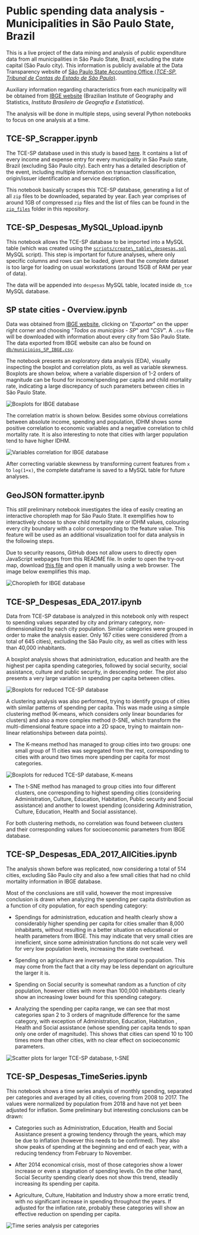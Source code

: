 # Public spending data analysis - Municipalities in São Paulo State, Brazil

This is a live project of the data mining and analysis of public expenditure data from all municipalities in São Paulo State, Brazil, excluding the state capital (São Paulo city). This information is publicly available at the Data Transparency website of [São Paulo State Accounting Office (*TCE-SP, Tribunal de Contas do Estado de São Paulo*)](http://transparencia.tce.sp.gov.br/).

Auxiliary information regarding characteristics from each municipality will be obtained from [IBGE website](https://cidades.ibge.gov.br/pesquisas) (Brazilian Institute of Geography and Statistics, *Instituto Brasileiro de Geografia e Estatística*).

The analysis will be done in multiple steps, using several Python notebooks to focus on one analysis at a time.

## TCE-SP_Scrapper.ipynb

The TCE-SP database used in this study is based [here](http://transparencia.tce.sp.gov.br/municipios-csv). It contains a list of every income and expense entry for every municipality in São Paulo state, Brazil (excluding São Paulo city). Each entry has a detailed description of the event, including multiple information on transaction classification, origin/issuer identification and service description.

This notebook basically scrapes this TCE-SP database, generating a list of all `zip` files to be downloaded, separated by year. Each year comprises of around 1GB of compressed `zip` files and the list of files can be found in the [`zip_files`](https://github.com/Lgcsimoes/tce_sp/tree/master/zip_files) folder in this repository.

## TCE-SP_Despesas_MySQL_Upload.ipynb

This notebook allows the TCE-SP database to be imported into a MySQL table (which was created using the [`scripts/create\_table\_despesas.sql`](https://github.com/Lgcsimoes/tce_sp/blob/master/scripts/create_table_despesas.sql) MySQL script). This step is important for future analyses, where only specific columns and rows can be loaded, given that the complete dataset is too large for loading on usual workstations (around 15GB of RAM per year of data).

The data will be appended into `despesas` MySQL table, located inside `db_tce` MySQL database.

## SP state cities - Overview.ipynb

Data was obtained from [IBGE website](https://www.ibge.gov.br/informacoes-por-cidade-e-estado?t=destaques&c=3549904), clicking on *"Exportar*" on the upper right corner and choosing *"Todos os municípios - SP*" and "*CSV*". A `.csv` file will be downloaded with information about every city from São Paulo State. The data exported from IBGE website can also be found on [`db/municipios_SP_IBGE.csv`](https://github.com/Lgcsimoes/tce_sp/blob/master/db/municipios_SP_IBGE.csv).

The notebook presents an exploratory data analysis (EDA), visually inspecting the boxplot and correlation plots, as well as variable skewness. Boxplots are shown below, where a variable dispersion of 1-2 orders of magnitude can be found for income/spending per capita and child mortality rate, indicating a large discrepancy of such parameters between cities in São Paulo State.

![Boxplots for IBGE database](notebooks/images/ibge_boxplot.png)

The correlation matrix is shown below. Besides some obvious correlations between absolute income, spending and population, IDHM shows some positive correlation to economic variables and a negative correlation to child mortality rate. It is also interesting to note that cities with larger population tend to have higher IDHM.

![Variables correlation for IBGE database](notebooks/images/ibge_correlation.png)

After correcting variable skewness by transforming current features from `x` to `log(1+x)`, the complete dataframe is saved to a MySQL table for future analyses.

## GeoJSON formatter.ipynb

This *still* preliminary notebook investigates the idea of easily creating an interactive choropleth map for São Paulo State. It exemplifies how to interactively choose to show child mortality rate or IDHM values, colouring every city boundary with a color corresponding to the feature value. This feature will be used as an additional visualization tool for data analysis in the following steps.

Due to security reasons, GitHub does not allow users to directly open JavaScript webpages from this README file. In order to open the try-out map, download [this file](https://github.com/Lgcsimoes/tce_sp/blob/master/notebooks/images/Choropleth_tryout.html) and open it manually using a web browser. The image below exemplifies this map.

![Choropleth for IBGE database](notebooks/images/Choropleth_tryout.png)

## TCE-SP_Despesas_EDA_2017.ipynb

Data from TCE-SP database is analyzed in this notebook only with respect to spending values separated by city and primary category, non-dimensionalized by each city population. Similar categories were grouped in order to make the analysis easier. Only 167 cities were considered (from a total of 645 cities), excluding the São Paulo city, as well as cities with less than 40,000 inhabitants.

A boxplot analysis shows that administration, education and health are the highest per capita spending categories, followed by social security, social assistance, culture and public security, in descending order. The plot also presents a very large variation in spending per capita between cities.

![Boxplots for reduced TCE-SP database](notebooks/images/tce_40kCities2017_boxplot.png)

A clustering analysis was also performed, trying to identify groups of cities with similar patterns of spending per capita. This was made using a simple clustering method (K-means, which considers only linear boundaries for clusters) and also a more complex method (t-SNE, which transform the multi-dimensional feature space into a 2D space, trying to maintain non-linear relationships between data points).

- The K-means method has managed to group cities into two groups: one small group of 11 cities was segregated from the rest, corresponding to cities with around two times more spending per capita for most categories.

![Boxplots for reduced TCE-SP database, K-means](notebooks/images/tce_40kCities2017_kmeans_boxplot.png)

- The t-SNE method has managed to group cities into four different clusters, one corresponding to highest spending cities (considering Administration, Culture, Education, Habitation, Public security and Social assistance) and another to lowest spending (considering Administration, Culture, Education, Health and Social assistance).

For both clustering methods, no correlation was found between clusters and their corresponding values for socioeconomic parameters from IBGE database.

## TCE-SP_Despesas_EDA_2017_AllCities.ipynb

The analysis shown before was replicated, now considering a total of 514 cities, excluding São Paulo city and also a few small cities that had no child mortality information in IBGE database.

Most of the conclusions are still valid, however the most impressive conclusion is drawn when analyzing the spending per capita distribution as a function of city population, for each spending category:

- Spendings for administration, education and health clearly show a considerably higher spending per capita for cities smaller than 8,000 inhabitants, without resulting in a better situation on educational or health parameters from IBGE. This may indicate that very small cities are inneficient, since some administration functions do not scale very well for very low population levels, increasing the state overhead.

- Spending on agriculture are inversely proportional to population. This may come from the fact that a city may be less dependant on agriculture the larger it is.

- Spending on Social security is somewhat random as a function of city population, however cities with more than 100,000 inhabitants clearly show an increasing lower bound for this spending category.

- Analyzing the spending per capita range, we can see that most categories span 2 to 3 orders of magnitude difference for the same category, with exception of Administration, Education, Habitation , Health and Social assistance (whose spending per capita tends to span only one order of magnitude). This shows that cities can spend 10 to 100 times more than other cities, with no clear effect on socioeconomic parameters.

![Scatter plots for larger TCE-SP database, t-SNE](notebooks/images/tce_AllCities2017_tsne_per_category.png)

## TCE-SP_Despesas_TimeSeries.ipynb

This notebook shows a time series analysis of monthly spending, separated per categories and averaged by all cities, covering from 2008 to 2017. The values were normalized by population from 2018 and have not yet been adjusted for inflation. Some preliminary but interesting conclusions can be drawn:

- Categories such as Administration, Education, Health and Social Assistance present a growing tendency through the years, which may be due to inflation (however this needs to be confirmed). They also show peaks of spending at the beginning and end of each year, with a reducing tendency from February to November.

- After 2014 economical crisis, most of those categories show a lower increase or even a stagnation of spending levels. On the other hand, Social Security spending clearly does not show this trend, steadily increasing its spending per capita.

- Agriculture, Culture, Habitation and Industry show a more erratic trend, with no significant increase in spending throughout the years. If adjusted for the inflation rate, probably these categories will show an effective reduction on spending per capita.

![Time series analysis per categories](notebooks/images/tce_TimeSeries.png)
